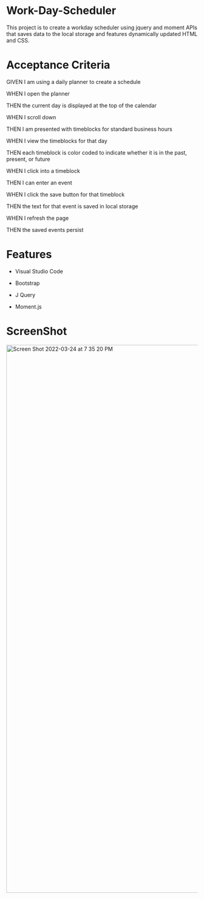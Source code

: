 # Work-Day-Scheduler
This project is to create a workday scheduler using jquery and moment APIs that saves data to the local storage and features dynamically updated HTML and CSS.






# Acceptance Criteria

GIVEN I am using a daily planner to create a schedule

WHEN I open the planner

THEN the current day is displayed at the top of the calendar

WHEN I scroll down

THEN I am presented with timeblocks for standard business hours

WHEN I view the timeblocks for that day

THEN each timeblock is color coded to indicate whether it is in the past, present, or future

WHEN I click into a timeblock

THEN I can enter an event

WHEN I click the save button for that timeblock

THEN the text for that event is saved in local storage

WHEN I refresh the page

THEN the saved events persist



# Features

- Visual Studio Code

- Bootstrap

- J Query

- Moment.js



# ScreenShot

<img width="1440" alt="Screen Shot 2022-03-24 at 7 35 20 PM" src="https://user-images.githubusercontent.com/100977121/160027608-33de7d0c-44ac-4f11-9f8b-c0323e72b2a7.png">

